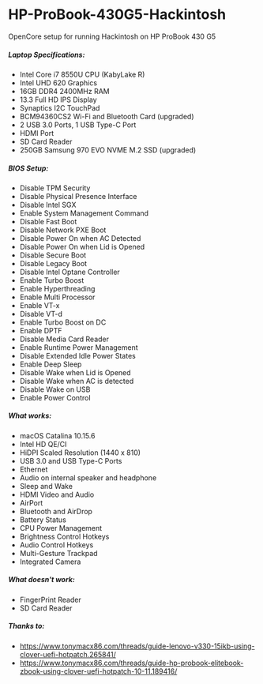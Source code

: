 # HP-ProBook-430G5-Hackintosh

OpenCore setup for running Hackintosh on HP ProBook 430 G5

##### Laptop Specifications:
- Intel Core i7 8550U CPU (KabyLake R)
- Intel UHD 620 Graphics
- 16GB DDR4 2400MHz RAM
- 13.3 Full HD IPS Display
- Synaptics I2C TouchPad
- BCM94360CS2 Wi-Fi and Bluetooth Card (upgraded)
- 2 USB 3.0 Ports, 1 USB Type-C Port
- HDMI Port
- SD Card Reader
- 250GB Samsung 970 EVO NVME M.2 SSD (upgraded)

##### BIOS Setup:
- Disable TPM Security
- Disable Physical Presence Interface
- Disable Intel SGX
- Enable System Management Command
- Disable Fast Boot
- Disable Network PXE Boot
- Disable Power On when AC Detected
- Disable Power On when Lid is Opened
- Disable Secure Boot
- Disable Legacy Boot
- Disable Intel Optane Controller
- Enable Turbo Boost
- Enable Hyperthreading
- Enable Multi Processor
- Enable VT-x
- Disable VT-d
- Enable Turbo Boost on DC
- Enable DPTF
- Disable Media Card Reader
- Enable Runtime Power Management
- Disable Extended Idle Power States
- Enable Deep Sleep
- Disable Wake when Lid is Opened
- Disable Wake when AC is detected
- Disable Wake on USB
- Enable Power Control

##### What works:
- macOS Catalina 10.15.6
- Intel HD QE/CI
- HiDPI Scaled Resolution (1440 x 810)
- USB 3.0 and USB Type-C Ports
- Ethernet
- Audio on internal speaker and headphone
- Sleep and Wake
- HDMI Video and Audio
- AirPort
- Bluetooth and AirDrop
- Battery Status
- CPU Power Management
- Brightness Control Hotkeys
- Audio Control Hotkeys
- Multi-Gesture Trackpad
- Integrated Camera

##### What doesn't work:
- FingerPrint Reader
- SD Card Reader

##### Thanks to:
- https://www.tonymacx86.com/threads/guide-lenovo-v330-15ikb-using-clover-uefi-hotpatch.265841/
- https://www.tonymacx86.com/threads/guide-hp-probook-elitebook-zbook-using-clover-uefi-hotpatch-10-11.189416/
